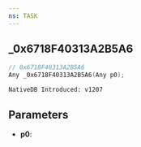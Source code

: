 ```yaml
---
ns: TASK
---
```

## _0x6718F40313A2B5A6

```c
// 0x6718F40313A2B5A6
Any _0x6718F40313A2B5A6(Any p0);
```

```
NativeDB Introduced: v1207
```

## Parameters
* **p0**:
